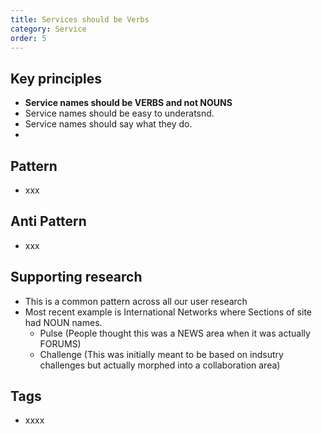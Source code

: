 ```yaml
---
title: Services should be Verbs
category: Service
order: 5
---
```


## Key principles ##
- **Service names should be VERBS and not NOUNS**
- Service names should be easy to underatsnd.
- Service names should say what they do.
-

## Pattern
- xxx

## Anti Pattern
- xxx

## Supporting research
- This is a common pattern across all our user research
- Most recent example is International Networks where Sections of site had NOUN names. 
   - Pulse (People thought this was a NEWS area when it was actually FORUMS)
   - Challenge (This was initially meant to be based on indsutry challenges but actually morphed into a collaboration area)





## Tags
- xxxx
